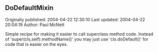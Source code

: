 ## DoDefaultMixin

Originally published: 2004-04-22 12:30:10
Last updated: 2004-04-22 20:04:19
Author: Paul McNett

Simple recipe for making it easier to call superclass method code. Instead of 'super(cls,self).methodName()' you may just use 'cls.doDefault()' for code that is easier on the eyes.